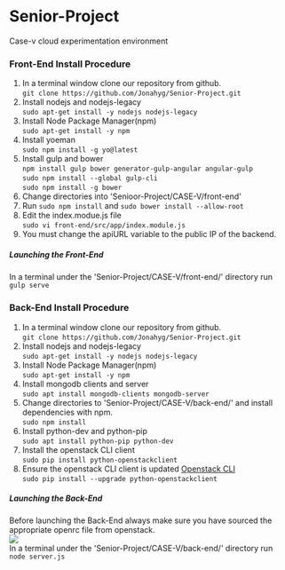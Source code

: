 # Senior-Project
Case-v cloud experimentation environment


### Front-End Install Procedure
1. In a terminal window clone our repository from github.  
```git clone https://github.com/Jonahyg/Senior-Project.git```
2. Install nodejs and nodejs-legacy  
```sudo apt-get install -y nodejs nodejs-legacy```
3. Install Node Package Manager(npm)  
```sudo apt-get install -y npm```
4. Install yoeman  
```sudo npm install -g yo@latest```
5. Install gulp and bower  
```npm install gulp bower generator-gulp-angular angular-gulp```  
```sudo npm install --global gulp-cli```  
```sudo npm install -g bower```  
6. Change directories into 'Senioor-Project/CASE-V/front-end'
7. Run ```sudo npm install``` and ```sudo bower install --allow-root```  
8. Edit the index.modue.js file  
```sudo vi front-end/src/app/index.module.js```
9. You must change the apiURL variable to the public IP of the backend.  
 

##### Launching the Front-End
In a terminal under the 'Senior-Project/CASE-V/front-end/' directory run ```gulp serve```

### Back-End Install Procedure
1. In a terminal window clone our repository from github.  
```git clone https://github.com/Jonahyg/Senior-Project.git```
2. Install nodejs and nodejs-legacy  
```sudo apt-get install -y nodejs nodejs-legacy```
3. Install Node Package Manager(npm)  
```sudo apt-get install -y npm```
4. Install mongodb clients and server  
```sudo apt install mongodb-clients mongodb-server```
5. Change directories to 'Senior-Project/CASE-V/back-end/' and install dependencies with npm.  
```sudo npm install```
6. Install python-dev and python-pip  
```sudo apt install python-pip python-dev```
7. Install the openstack CLI client  
```sudo pip install python-openstackclient```
8. Ensure the openstack CLI client is updated [Openstack CLI](https://docs.openstack.org/newton/user-guide/common/cli-install-openstack-command-line-clients.html)  
```sudo pip install --upgrade python-openstackclient```
##### Launching the Back-End
Before launching the Back-End always make sure you have sourced the appropriate openrc file from openstack.  
<img src="https://galaxyproject.org/cloud/jetstream/allocation/jetstream-os-api-creds.png">  
In a terminal under the 'Senior-Project/CASE-V/back-end/' directory run ```node server.js```

